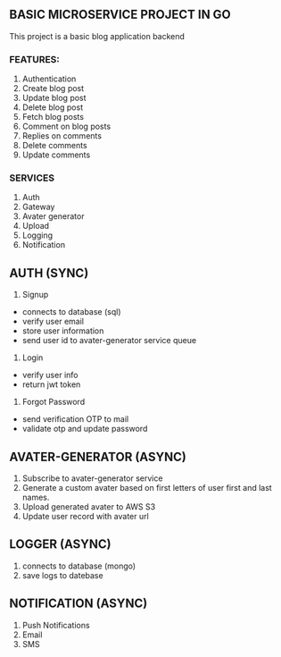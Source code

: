 ## BASIC MICROSERVICE PROJECT IN GO

This project is a basic blog application backend 

### FEATURES:
1. Authentication
2. Create blog post
3. Update blog post
4. Delete blog post
5. Fetch blog posts
6. Comment on blog posts
7. Replies on comments
8. Delete comments
9. Update comments


### SERVICES
1. Auth
2. Gateway
3. Avater generator
4. Upload
5. Logging
6. Notification


## AUTH (SYNC)
1. Signup
  - connects to database (sql)
  - verify user email
  - store user information
  - send user id to avater-generator service queue
1. Login
  - verify user info
  - return jwt token
1. Forgot Password
  - send verification OTP to mail
  - validate otp and update password

## AVATER-GENERATOR (ASYNC)
1. Subscribe to avater-generator service
2. Generate a custom avater based on first letters of user first and last names.
3. Upload generated avater to AWS S3
4. Update user record with avater url

## LOGGER (ASYNC)
1. connects to database (mongo)
2. save logs to datebase

## NOTIFICATION (ASYNC)
1. Push Notifications
2. Email
3. SMS